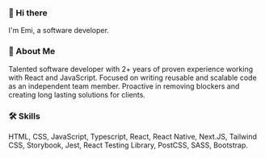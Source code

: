 ### 👋 Hi there 
I'm Emi, a software developer.

### 🚀 About Me
Talented software developer with 2+ years of proven experience working with React and JavaScript. Focused on writing reusable and scalable code as an independent team member. Proactive in removing blockers and creating long lasting solutions for clients.

### 🛠 Skills
HTML, CSS, JavaScript, Typescript, React, React Native, Next.JS, Tailwind CSS, Storybook, Jest, React Testing Library, PostCSS, SASS, Bootstrap.



<!--
**e-cmt/e-cmt** is a ✨ _special_ ✨ repository because its `README.md` (this file) appears on your GitHub profile.

Here are some ideas to get you started:

- 🔭 I’m currently working on ...
- 🌱 I’m currently learning ...
- 👯 I’m looking to collaborate on ...
- 🤔 I’m looking for help with ...
- 💬 Ask me about ...
- 📫 How to reach me: ...
- 😄 Pronouns: ...
- ⚡ Fun fact: ...
-->
